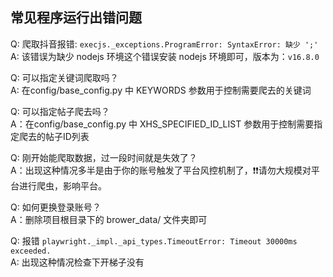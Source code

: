 ## 常见程序运行出错问题

Q: 爬取抖音报错: `execjs._exceptions.ProgramError: SyntaxError: 缺少 ';'` <br>
A: 该错误为缺少 nodejs 环境这个错误安装 nodejs 环境即可，版本为：`v16.8.0` <br>

Q: 可以指定关键词爬取吗？<br>
A: 在config/base_config.py 中 KEYWORDS 参数用于控制需要爬去的关键词 <br>

Q: 可以指定帖子爬去吗？<br>
A：在config/base_config.py 中 XHS_SPECIFIED_ID_LIST 参数用于控制需要指定爬去的帖子ID列表 <br>

Q: 刚开始能爬取数据，过一段时间就是失效了？<br>
A：出现这种情况多半是由于你的账号触发了平台风控机制了，❗️❗️请勿大规模对平台进行爬虫，影响平台。<br>

Q: 如何更换登录账号？<br>
A：删除项目根目录下的 brower_data/ 文件夹即可 <br>

Q: 报错 `playwright._impl._api_types.TimeoutError: Timeout 30000ms exceeded.`<br>
A: 出现这种情况检查下开梯子没有<br>